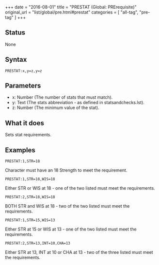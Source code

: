 +++
date = "2016-08-01"
title = "PRESTAT (Global: PRErequisite)"
original_url = "list/global/pre.html#prestat"
categories = [ "all-tag", "pre-tag" ]
+++

## Status

None

## Syntax

`PRESTAT:x,y=z,y=z`

## Parameters

-   x: Number (The number of stats that must match).
-   y: Text (The stats abbreviation - as defined
    in statsandchecks.lst).
-   z: Number (The minimum value of the stat).



What it does
------------

Sets stat requirements.

Examples
--------

`PRESTAT:1,STR=18`

Character must have an 18 Strength to meet the requirement.

`PRESTAT:1,STR=18,WIS=18`

Either STR or WIS at 18 - one of the two listed must meet the
requirements.

`PRESTAT:2,STR=18,WIS=18`

BOTH STR and WIS at 18 - two of the two listed must meet the
requirements.

`PRESTAT:1,STR=15,WIS=13`

Either STR at 15 or WIS at 13 - one of the two listed must meet the
requirements.

`PRESTAT:2,STR=13,INT=10,CHA=13`

Either STR at 13, INT at 10 or CHA at 13 - two of the three listed must
meet the requirements.

